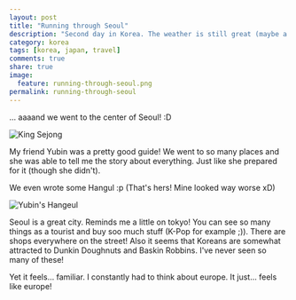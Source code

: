 ```yaml
---
layout: post
title: "Running through Seoul"
description: "Second day in Korea. The weather is still great (maybe a little hot though…), and the journey continues..."
category: korea
tags: [korea, japan, travel]
comments: true
share: true
image:
  feature: running-through-seoul.png
permalink: running-through-seoul
---
```


... aaaand we went to the center of Seoul! :D

![King Sejong](http://i.imgur.com/g69yC.jpg?1)

My friend Yubin was a pretty good guide! We went to so many places and she was able to tell me the story about everything. Just like she prepared for it (though she didn't).

We even wrote some Hangul :p (That's hers! Mine looked way worse xD)

![Yubin's Hangeul](http://i.imgur.com/UcbmP.jpg?1)

Seoul is a great city. Reminds me a little on tokyo! You can see so many things as a tourist and buy soo much stuff (K-Pop for example ;)). There are shops everywhere on the street! Also it seems that Koreans are somewhat attracted to Dunkin Doughnuts and Baskin Robbins. I've never seen so many of these!

Yet it feels... familiar. I constantly had to think about europe. It just... feels like europe!
